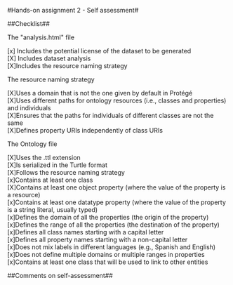 #Hands-on assignment 2 - Self assessment#

##Checklist##

The "analysis.html" file

[x] Includes the potential license of the dataset to be generated  
[X] Includes dataset analysis  
[X]Includes the resource naming strategy  

The resource naming strategy  

[X]Uses a domain that is not the one given by default in Protégé  
[X]Uses different paths for ontology resources (i.e., classes and properties) and
individuals  
[X]Ensures that the paths for individuals of different classes are not the same  
[X]Defines property URIs independently of class URIs  

The Ontology file  

[X]Uses the .ttl extension  
[X]Is serialized in the Turtle format  
[X]Follows the resource naming strategy  
[x]Contains at least one class  
[X]Contains at least one object property (where the value of the property is a resource)  
[x]Contains at least one datatype property (where the value of the property is a string
literal, usually typed)  
[x]Defines the domain of all the properties (the origin of the property)  
[x]Defines the range of all the properties (the destination of the property)  
[x]Defines all class names starting with a capital letter  
[x]Defines all property names starting with a non-capital letter  
[x]Does not mix labels in different languages (e.g., Spanish and English)  
[x]Does not define multiple domains or multiple ranges in properties  
[x]Contains at least one class that will be used to link to other entities  

##Comments on self-assessment##  

